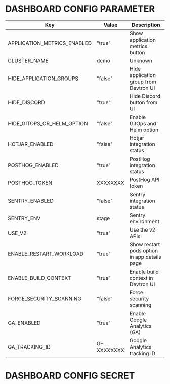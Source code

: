 # DASHBOARD CONFIG PARAMETER

| Key                               | Value     | Description                                     |
|-----------------------------------|-----------|-------------------------------------------------|
| APPLICATION_METRICS_ENABLED        | "true"    | Show application metrics button                |
| CLUSTER_NAME                       | demo      | Unknown                                         |
| HIDE_APPLICATION_GROUPS            | "false"   | Hide application group from Devtron UI         |
| HIDE_DISCORD                       | "true"    | Hide Discord button from UI                    |
| HIDE_GITOPS_OR_HELM_OPTION         | "false"   | Enable GitOps and Helm option                 |
| HOTJAR_ENABLED                     | "false"   | Hotjar integration status                      |
| POSTHOG_ENABLED                    | "true"    | PostHog integration status                     |
| POSTHOG_TOKEN                      | XXXXXXXX  | PostHog API token                        |
| SENTRY_ENABLED                     | "false"   | Sentry integration status                      |
| SENTRY_ENV                         | stage     | Sentry environment                              |
| USE_V2                             | "true"    | Use the v2 APIs                                 |
| ENABLE_RESTART_WORKLOAD            | "true"    | Show restart pods option in app details page   |
| ENABLE_BUILD_CONTEXT               | "true"    | Enable build context in Devtron UI             |
| FORCE_SECURITY_SCANNING            | "false"   | Force security scanning                         |
| GA_ENABLED                         | "true"    | Enable Google Analytics (GA)                   |
| GA_TRACKING_ID                     | G-XXXXXXXX | Google Analytics tracking ID                 |

# DASHBOARD CONFIG SECRET
